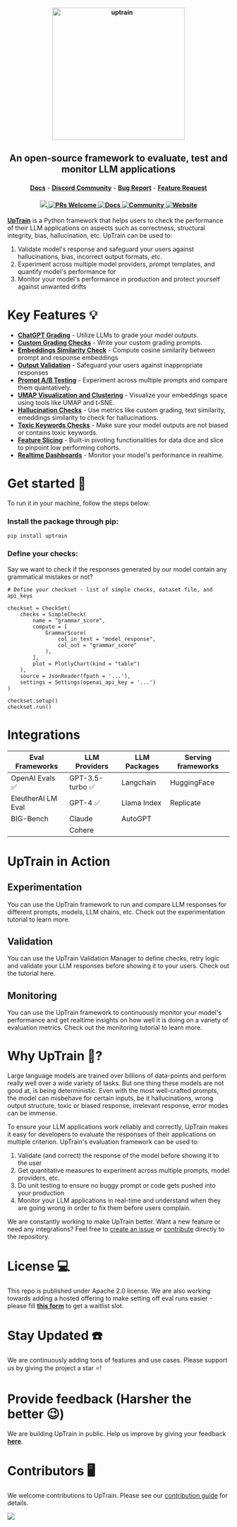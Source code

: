 <h4 align="center">
  <a href="https://uptrain.ai">
    <img width="300" src="https://user-images.githubusercontent.com/108270398/214240695-4f958b76-c993-4ddd-8de6-8668f4d0da84.png" alt="uptrain">
  </a>
</h4>
<h2>
  <p align="center">
    <p align="center">An open-source framework to evaluate, test and monitor LLM applications</p>
  </p>
</h2>

<p align="center">
<a href="https://docs.uptrain.ai/docs/" rel="nofollow"><strong>Docs</strong></a>
<!-- -
<a href="https://colab.research.google.com/drive/1ZIITMB7XYotvhg5CNvGPFnBdM4SR2w4Q?usp=sharing/" rel="nofollow"><strong>Try it out</strong></a> -->
-
<a href="https://discord.com/invite/gVvZhhrQaQ/" rel="nofollow"><strong>Discord Community</strong></a>
-
<a href="https://github.com/uptrain-ai/uptrain/issues/new?assignees=&labels=bug&template=bug_report.md&title=" rel="nofollow"><strong>Bug Report</strong></a>
-
<a href="https://github.com/uptrain-ai/uptrain/issues/new?assignees=&labels=enhancement&template=feature_request.md&title=" rel="nofollow"><strong>Feature Request</strong></a>
</p>

<h4 align="center">
  <a href="https://github.com/uptrain-ai/uptrain/graphs/contributors">
    <img src="https://img.shields.io/github/contributors/uptrain-ai/uptrain">
  </a>
  <a href='https://github.com/uptrain-ai/uptrain/blob/main/CONTRIBUTING.md'>
    <img alt='PRs Welcome' src='https://img.shields.io/badge/PRs-welcome-orange.svg?style=shields'/>
  </a>
  <a href="https://docs.uptrain.ai/docs/">
    <img src="https://img.shields.io/badge/Read-Docs-brightgreen" alt="Docs" />
  </a>
  <a href="https://discord.com/invite/gVvZhhrQaQ">
    <img src="https://img.shields.io/badge/Discord-Community-orange" alt="Community" />
  </a>
  <a href="https://uptrain.ai/">
    <img src="https://img.shields.io/badge/UpTrain-Website-yellow" alt="Website" />
  </a>
  <!-- <a href="https://colab.research.google.com/drive/1ZIITMB7XYotvhg5CNvGPFnBdM4SR2w4Q?usp=sharing/">
    <img src="https://colab.research.google.com/assets/colab-badge.svg" alt="Open In Colab"/>
  </a> -->
</h4>

<!-- https://user-images.githubusercontent.com/43818888/229681912-a1d9733d-0c41-4be1-83cf-408d5271518e.mp4 -->

<!-- **Read this in other languages**: 
<kbd>[<img title="English" alt="English language" src="https://cdn.staticaly.com/gh/hjnilsson/country-flags/master/svg/us.svg" width="22">](/README.md)</kbd>
<kbd>[<img title="German" alt="German language" src="https://cdn.staticaly.com/gh/hjnilsson/country-flags/master/svg/de.svg" width="22">](/i18n/README.de.md)</kbd>
<kbd>[<img title="Chinese" alt="Chinese language" src="https://cdn.staticaly.com/gh/hjnilsson/country-flags/master/svg/cn.svg" width="22">](/i18n/README.zh-CN.md)</kbd>
<kbd>[<img title="Hindi" alt="Hindi language" src="https://cdn.staticaly.com/gh/hjnilsson/country-flags/master/svg/in.svg" width="22">](/i18n/README.hi.md)</kbd>
<kbd>[<img title="Spanish" alt="Spanish language" src="https://cdn.staticaly.com/gh/hjnilsson/country-flags/master/svg/es.svg" width="22">](/i18n/README.es.md)</kbd>
<kbd>[<img title="French" alt="French language" src="https://cdn.staticaly.com/gh/hjnilsson/country-flags/master/svg/fr.svg" width="22">](/i18n/README.fr.md)</kbd>
<kbd>[<img title="Japanese" alt="Japanese language" src="https://cdn.staticaly.com/gh/hjnilsson/country-flags/master/svg/jp.svg" width="22">](/i18n/README.ja.md)</kbd>
<kbd>[<img title="Russian" alt="Russian language" src="https://cdn.staticaly.com/gh/hjnilsson/country-flags/master/svg/ru.svg" width="22">](/i18n/README.ru.md)</kbd> -->


**[UpTrain](https://uptrain.ai)** is a Python framework that helps users to check the performance of their LLM applications on aspects such as correctness, structural integrity, bias, hallucination, etc. UpTrain can be used to:

1) Validate model's response and safeguard your users against hallucinations, bias, incorrect output formats, etc.
2) Experiment across multiple model providers, prompt templates, and quantify model's performance for  
3) Monitor your model's performance in production and protect yourself against unwanted drifts


# Key Features 💡


- **[ChatGPT Grading]()** - Utilize LLMs to grade your model outputs.
- **[Custom Grading Checks]()** - Write your custom grading prompts.
- **[Embeddings Similarity Check]()** - Compute cosine similarity between prompt and response embeddings
- **[Output Validation]()** - Safeguard your users against inappropriate responses
- **[Prompt A/B Testing]()** - Experiment across multiple prompts and compare them quantatively.
- **[UMAP Visualization and Clustering]()** - Visualize your embeddings space using tools like UMAP and t-SNE.
- **[Hallucination Checks]()** - Use metrics like custom grading, text similarity, emeddings similarity to check for hallucinations.
- **[Toxic Keywords Checks]()** - Make sure your model outputs are not biased or contains toxic keywords.
- **[Feature Slicing]()** - Built-in pivoting functionalities for data dice and slice to pinpoint low performing cohorts.
- **[Realtime Dashboards]()** - Monitor your model's performance in realtime.

# Get started 🙌

<!-- You can quickly get started with [Google Colab here](https://colab.research.google.com/drive/1ZIITMB7XYotvhg5CNvGPFnBdM4SR2w4Q?usp=sharing%2F). -->

To run it in your machine, follow the steps below:

### Install the package through pip:
```console
pip install uptrain
```

### Define your checks:
Say we want to check if the responses generated by our model contain any grammatical mistakes or not?

```console
# Define your checkset - list of simple checks, dataset file, and api_keys

checkset = CheckSet(
    checks = SimpleCheck(
        name = "grammar_score",
        compute = [
            GrammarScore(
                col_in_text = "model_response",
                col_out = "grammar_score"
            ),
        ],
        plot = PlotlyChart(kind = "table")
    ),
    source = JsonReader(fpath = '...'),
    settings = Settings(openai_api_key = '...')
)

checkset.setup()
checkset.run()

```

<!-- For a quick walkthrough of how UpTrain works, check out our [quickstart tutorial](https://docs.uptrain.ai/docs/uptrain-examples/quickstart-tutorial). -->

<h4> </h4>

# Integrations

| Eval Frameworks  | LLM Providers | LLM Packages | Serving frameworks | 
| ------------- | ------------- | ------------- | ------------- | 
| OpenAI Evals ✅ | GPT-3.5-turbo ✅ | Langchain | HuggingFace |
| EleutherAI LM Eval  | GPT-4 ✅  | Llama Index |  Replicate |
| BIG-Bench | Claude | AutoGPT |
| | Cohere | 


# UpTrain in Action

## Experimentation

You can use the UpTrain framework to run and compare LLM responses for different prompts, models, LLM chains, etc. Check out the experimentation tutorial to learn more.

## Validation

You can use the UpTrain Validation Manager to define checks, retry logic and validate your LLM responses before showing it to your users. Check out the tutorial here.

## Monitoring

You can use the UpTrain framework to continuously monitor your model's performance and get realtime insights on how well it is doing on a variety of evaluation metrics. Check out the monitoring tutorial to learn more.


# Why UpTrain 🤔?

Large language models are trained over billions of data-points and perform really well over a wide variety of tasks. But one thing these models are not good at, is being deterministic. Even with the most well-crafted prompts, the model can misbehave for certain inputs, be it hallucinations, wrong output structure, toxic or biased response, irrelevant response, error modes can be immense. 

To ensure your LLM applications work reliably and correctly, UpTrain makes it easy for developers to evaluate the responses of their applications on multiple criterion. UpTrain's evaluation framework can be used to:

1) Validate (and correct) the response of the model before showing it to the user
2) Get quantitative measures to experiment across multiple prompts, model providers, etc.
3) Do unit testing to ensure no buggy prompt or code gets pushed into your production
4) Monitor your LLM applications in real-time and understand when they are going wrong in order to fix them before users complain.

We are constantly working to make UpTrain better. Want a new feature or need any integrations? Feel free to [create an issue](https://github.com/uptrain-ai/uptrain/issues) or [contribute](https://github.com/uptrain-ai/uptrain/blob/main/CONTRIBUTING.md) directly to the repository.

# License 💻

This repo is published under Apache 2.0 license. We are also working towards adding a hosted offering to make setting off eval runs easier - please fill **[this form](https://docs.google.com/forms/d/e/1FAIpQLSf9h_SXoU0rJP2MUc4NIKOmOCqJ5J0xgephN1xgeoXscSHUSA/viewform?usp=sf_link)** to get a waitlist slot.

# Stay Updated ☎️
We are continuously adding tons of features and use cases. Please support us by giving the project a star ⭐!

# Provide feedback (Harsher the better 😉) 

We are building UpTrain in public. Help us improve by giving your feedback **[here](https://docs.google.com/forms/d/e/1FAIpQLSezGUkkC0JoEvx-0gCrRSmGutA-jqyb7kl2lomXv302_C3MnQ/viewform?usp=sf_link)**.

# Contributors 🖥️

We welcome contributions to UpTrain. Please see our [contribution guide](https://github.com/uptrain-ai/uptrain/blob/main/CONTRIBUTING.md) for details.

<a href="https://github.com/uptrain-ai/uptrain/graphs/contributors">
  <img src="https://contrib.rocks/image?repo=uptrain-ai/uptrain" />
</a>
